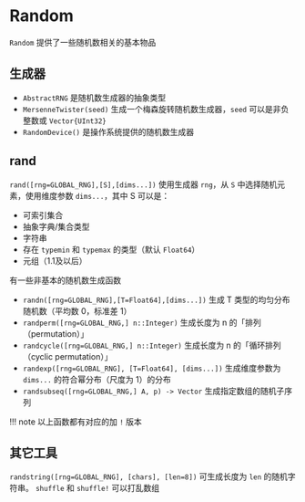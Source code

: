 # Random
`Random` 提供了一些随机数相关的基本物品

## 生成器
- `AbstractRNG` 是随机数生成器的抽象类型
- `MersenneTwister(seed)` 生成一个梅森旋转随机数生成器，`seed` 可以是非负整数或 `Vector{UInt32}`
- `RandomDevice()` 是操作系统提供的随机数生成器

## rand
`rand([rng=GLOBAL_RNG],[S],[dims...])` 使用生成器 `rng`，从 `S` 中选择随机元素，使用维度参数 `dims...`，其中 S 可以是： 
- 可索引集合
- 抽象字典/集合类型
- 字符串
- 存在 `typemin` 和 `typemax` 的类型（默认 `Float64`）
- 元组（1.1及以后）

有一些非基本的随机数生成函数
- `randn([rng=GLOBAL_RNG],[T=Float64],[dims...])` 生成 T 类型的均匀分布随机数（平均数 0，标准差 1）
- `randperm([rng=GLOBAL_RNG,] n::Integer)` 生成长度为 n 的「排列（permutation）」
- `randcycle([rng=GLOBAL_RNG,] n::Integer)` 生成长度为 n 的「循环排列（cyclic permutation）」
- `randexp([rng=GLOBAL_RNG], [T=Float64], [dims...])` 生成维度参数为 `dims...` 的符合幂分布（尺度为 1）的分布
- `randsubseq([rng=GLOBAL_RNG,] A, p) -> Vector` 生成指定数组的随机子序列

!!! note
	以上函数都有对应的加 `!` 版本

## 其它工具
`randstring([rng=GLOBAL_RNG], [chars], [len=8])` 可生成长度为 `len` 的随机字符串。
`shuffle` 和 `shuffle!` 可以打乱数组
